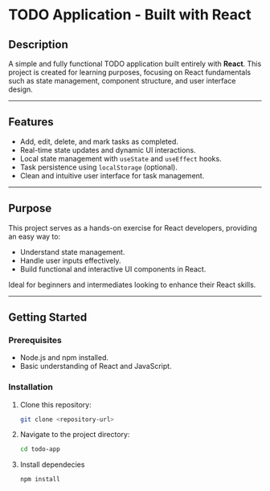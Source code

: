# TODO Application - Built with React

## Description
A simple and fully functional TODO application built entirely with **React**. This project is created for learning purposes, focusing on React fundamentals such as state management, component structure, and user interface design.

---

## Features
- Add, edit, delete, and mark tasks as completed.
- Real-time state updates and dynamic UI interactions.
- Local state management with `useState` and `useEffect` hooks.
- Task persistence using `localStorage` (optional).
- Clean and intuitive user interface for task management.

---

## Purpose
This project serves as a hands-on exercise for React developers, providing an easy way to:
- Understand state management.
- Handle user inputs effectively.
- Build functional and interactive UI components in React.

Ideal for beginners and intermediates looking to enhance their React skills.

---

## Getting Started
### Prerequisites
- Node.js and npm installed.
- Basic understanding of React and JavaScript.

### Installation
1. Clone this repository:
   ```bash
   git clone <repository-url>

2. Navigate to the project directory:
   ```bash
   cd todo-app
3. Install dependecies
   ```bash
   npm install

